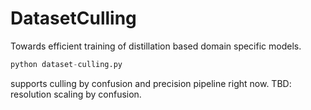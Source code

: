 # DatasetCulling
Towards efficient training of distillation based domain specific models.

```py
python dataset-culling.py
```

supports culling by confusion and precision pipeline right now.
TBD: resolution scaling by confusion.
